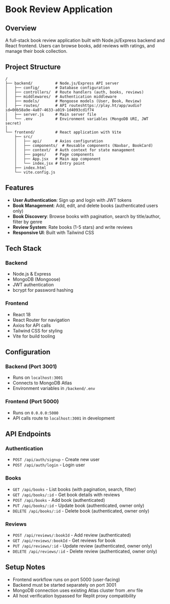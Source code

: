 # Book Review Application

## Overview
A full-stack book review application built with Node.js/Express backend and React frontend. Users can browse books, add reviews with ratings, and manage their book collection.

## Project Structure
```
/
├── backend/          # Node.js/Express API server
│   ├── config/       # Database configuration
│   ├── controllers/  # Route handlers (auth, books, reviews)
│   ├── middlewares/  # Authentication middleware
│   ├── models/       # Mongoose models (User, Book, Review)
│   ├── routes/       # API routeshttps://play.ht/app/audio?id=00b58a9e-4a07-4633-a019-1d4093cd1f74
│   ├── server.js     # Main server file
│   └── .env          # Environment variables (MongoDB URI, JWT secret)
│
└── frontend/         # React application with Vite
    ├── src/
    │   ├── api/      # Axios configuration
    │   ├── components/  # Reusable components (Navbar, BookCard)
    │   ├── context/  # Auth context for state management
    │   ├── pages/    # Page components
    │   ├── App.jsx   # Main app component
    │   └── index.jsx # Entry point
    ├── index.html
    └── vite.config.js
```

## Features
- **User Authentication**: Sign up and login with JWT tokens
- **Book Management**: Add, edit, and delete books (authenticated users only)
- **Book Discovery**: Browse books with pagination, search by title/author, filter by genre
- **Review System**: Rate books (1-5 stars) and write reviews
- **Responsive UI**: Built with Tailwind CSS

## Tech Stack
### Backend
- Node.js & Express
- MongoDB (Mongoose)
- JWT authentication
- bcrypt for password hashing

### Frontend
- React 18
- React Router for navigation
- Axios for API calls
- Tailwind CSS for styling
- Vite for build tooling

## Configuration
### Backend (Port 3001)
- Runs on `localhost:3001`
- Connects to MongoDB Atlas
- Environment variables in `/backend/.env`

### Frontend (Port 5000)
- Runs on `0.0.0.0:5000`
- API calls route to `localhost:3001` in development

## API Endpoints
### Authentication
- `POST /api/auth/signup` - Create new user
- `POST /api/auth/login` - Login user

### Books
- `GET /api/books` - List books (with pagination, search, filter)
- `GET /api/books/:id` - Get book details with reviews
- `POST /api/books` - Add book (authenticated)
- `PUT /api/books/:id` - Update book (authenticated, owner only)
- `DELETE /api/books/:id` - Delete book (authenticated, owner only)

### Reviews
- `POST /api/reviews/:bookId` - Add review (authenticated)
- `GET /api/reviews/:bookId` - Get reviews for book
- `PUT /api/reviews/:id` - Update review (authenticated, owner only)
- `DELETE /api/reviews/:id` - Delete review (authenticated, owner only)

## Setup Notes
- Frontend workflow runs on port 5000 (user-facing)
- Backend must be started separately on port 3001
- MongoDB connection uses existing Atlas cluster from .env file
- All host verification bypassed for Replit proxy compatibility


